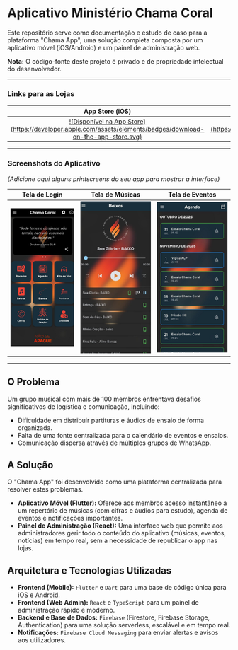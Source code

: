 # Aplicativo Ministério Chama Coral

Este repositório serve como documentação e estudo de caso para a plataforma "Chama App", uma solução completa composta por um aplicativo móvel (iOS/Android) e um painel de administração web.

**Nota:** O código-fonte deste projeto é privado e de propriedade intelectual do desenvolvedor.

---

### Links para as Lojas

| App Store (iOS) | Google Play (Android) |
| :---: | :---: |
| [!\[Disponível na App Store\](https://developer.apple.com/assets/elements/badges/download-on-the-app-store.svg)](https://apps.apple.com/br/app/ministério-chama-coral/id6749340847) | [!\[Disponível no Google Play\](https://play.google.com/intl/en_us/badges/static/images/badges/pt-br_badge_web_generic.png)](https://play.google.com/store/apps/details?id=br.com.glinfo.chamacoral&hl=pt_BR) |

---

### Screenshots do Aplicativo

*(Adicione aqui alguns printscreens do seu app para mostrar a interface)*

| Tela de Login | Tela de Músicas | Tela de Eventos |
| :---: | :---: | :---: |
| ![Screenshot 1](./screenshots/home.png) | ![Screenshot 2](./screenshots/telademusic.png) | ![Screenshot 3](./screenshots/agenda.jpg) |

---

## O Problema

Um grupo musical com mais de 100 membros enfrentava desafios significativos de logística e comunicação, incluindo:
-   Dificuldade em distribuir partituras e áudios de ensaio de forma organizada.
-   Falta de uma fonte centralizada para o calendário de eventos e ensaios.
-   Comunicação dispersa através de múltiplos grupos de WhatsApp.

## A Solução

O "Chama App" foi desenvolvido como uma plataforma centralizada para resolver estes problemas.

-   **Aplicativo Móvel (Flutter):** Oferece aos membros acesso instantâneo a um repertório de músicas (com cifras e áudios para estudo), agenda de eventos e notificações importantes.
-   **Painel de Administração (React):** Uma interface web que permite aos administradores gerir todo o conteúdo do aplicativo (músicas, eventos, notícias) em tempo real, sem a necessidade de republicar o app nas lojas.

## Arquitetura e Tecnologias Utilizadas

-   **Frontend (Mobile):** `Flutter` e `Dart` para uma base de código única para iOS e Android.
-   **Frontend (Web Admin):** `React` e `TypeScript` para um painel de administração rápido e moderno.
-   **Backend e Base de Dados:** `Firebase` (Firestore, Firebase Storage, Authentication) para uma solução serverless, escalável e em tempo real.
-   **Notificações:** `Firebase Cloud Messaging` para enviar alertas e avisos aos utilizadores.